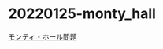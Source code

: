 # 20220125-monty_hall

[モンティ・ホール問題](https://kuronekohomuhomu.github.io/20220125-monty_hall/monty_hall.html)
